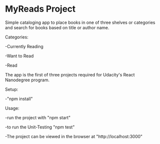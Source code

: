 # MyReads Project

Simple cataloging app to place books in one of three shelves or categories and search for books based on title or author name.

Categories: 

-Currently Reading

-Want to Read

-Read


The app is the first of three projects required for Udacity's React Nanodegree program.

Setup:

-"npm install"


Usage:

-run the project with "npm start"

-to run the Unit-Testing "npm test"

-The project can be viewed in the browser at "http://localhost:3000"
